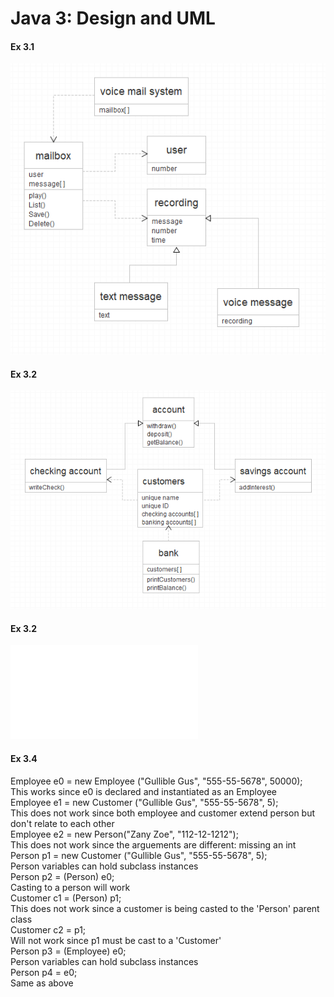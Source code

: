 # Java 3: Design and UML

#### Ex 3.1

![Q1](Java3Q1.PNG)

#### Ex 3.2

![Q2](Java3Q2.PNG)

#### Ex 3.2

![Q3](Java3Q3.pdf)

#### Ex 3.4

Employee e0 = new Employee ("Gullible Gus", "555-55-5678", 50000);  
  This works since e0 is declared and instantiated as an Employee  
Employee e1 = new Customer ("Gullible Gus", "555-55-5678", 5);  
  This does not work since both employee and customer extend person but don't relate to each other  
Employee e2 = new Person("Zany Zoe", "112-12-1212");  
  This does not work since the arguements are different: missing an int  
Person p1 = new Customer ("Gullible Gus", "555-55-5678", 5);  
  Person variables can hold subclass instances  
Person p2 = (Person) e0;  
  Casting to a person will work  
Customer c1 = (Person) p1;  
  This does not work since a customer is being casted to the 'Person' parent class  
Customer c2 = p1;  
  Will not work since p1 must be cast to a 'Customer'  
Person p3 = (Employee) e0;  
  Person variables can hold subclass instances  
Person p4 = e0;  
  Same as above  
